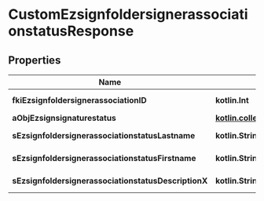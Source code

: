 
# CustomEzsignfoldersignerassociationstatusResponse

## Properties
Name | Type | Description | Notes
------------ | ------------- | ------------- | -------------
**fkiEzsignfoldersignerassociationID** | **kotlin.Int** | The unique ID of the Ezsignfoldersignerassociation | 
**aObjEzsignsignaturestatus** | [**kotlin.collections.List&lt;CustomEzsignsignaturestatusResponse&gt;**](CustomEzsignsignaturestatusResponse.md) |  | 
**sEzsignfoldersignerassociationstatusLastname** | **kotlin.String** | The last name of the Ezsignsigner |  [optional]
**sEzsignfoldersignerassociationstatusFirstname** | **kotlin.String** | The first name of the Ezsignsigner |  [optional]
**sEzsignfoldersignerassociationstatusDescriptionX** | **kotlin.String** | The description of the Ezsignsigner |  [optional]



